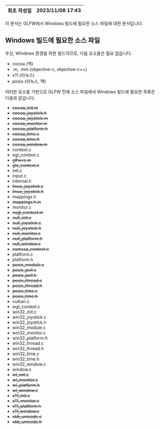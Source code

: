 |최초 작성일 | 2023/11/08 17:43 |
|:---:|:---:|

이 문서는 GLFW에서 Windows 빌드에 필요한 소스 파일에 대한 문서입니다.
## Windows 빌드에 필요한 소스 파일
우선, Windows 환경을 위한 빌드이므로, 다음 요소들은 필요 없습니다.
- cocoa (맥)
- .m, .mm (objective-c, objective-c++)
- x11 (리눅스)
- posix (리눅스, 맥)

이러한 요소를 기반으로 GLFW 전체 소스 파일에서 Windows 빌드에 필요한 목록은 다음과 같습니다.
- ~~cocoa_init.m~~
- ~~cocoa_joystick.h~~
- ~~cocoa_joystick.m~~
- ~~cocoa_monitor.m~~
- ~~cocoa_platform.h~~
- ~~cocoa_time.c~~
- ~~cocoa_time.h~~
- ~~cocoa_window.m~~
- context.c
- egl_context.c
- ~~glfw.rc.in~~
- ~~glx_context.c~~
- init.c
- input.c
- internal.h
- ~~linux_joystick.c~~
- ~~linux_joystick.h~~
- mappings.h
- ~~mappings.h.in~~
- monitor.c
- ~~nsgl_context.m~~
- ~~null_init.c~~
- ~~null_joystick.c~~
- ~~null_joystick.h~~
- ~~null_monitor.c~~
- ~~null_platform.h~~
- ~~null_window.c~~
- ~~osmesa_context.c~~
- platform.c
- platform.h
- ~~posix_module.c~~
- ~~posix_poll.c~~
- ~~posix_poll.h~~
- ~~posix_thread.c~~
- ~~posix_thread.h~~
- ~~posix_time.c~~
- ~~posix_time.h~~
- vulkan.c
- wgl_context.c
- win32_init.c
- win32_joystick.c
- win32_joystick.h
- win32_module.c
- win32_monitor.c
- win32_platform.h
- win32_thread.c
- win32_thread.h
- win32_time.c
- win32_time.h
- win32_window.c
- window.c
- ~~wl_init.c~~
- ~~wl_monitor.c~~
- ~~wl_platform.h~~
- ~~wl_window.c~~
- ~~x11_init.c~~
- ~~x11_monitor.c~~
- ~~x11_platform.h~~
- ~~x11_window.c~~
- ~~xkb_unicode.c~~
- ~~xkb_unicode.h~~
